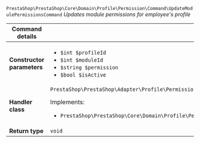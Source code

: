 `PrestaShop\PrestaShop\Core\Domain\Profile\Permission\Command\UpdateModulePermissionsCommand`
_Updates module permissions for employee&#039;s profile_

| Command details            |    |
| -------------------------- | -- |
| **Constructor parameters** | <ul> <li>`$int $profileId`</li>  <li>`$int $moduleId`</li>  <li>`$string $permission`</li>  <li>`$bool $isActive`</li> </ul> |
| **Handler class**          | `PrestaShop\PrestaShop\Adapter\Profile\Permission\CommandHandler\UpdateModulePermissionsHandler`  <p> Implements: </p> <ul>  <li>`PrestaShop\PrestaShop\Core\Domain\Profile\Permission\CommandHandler\UpdateModulePermissionsHandlerInterface`</li>  |
| **Return type** |  `void`  |
